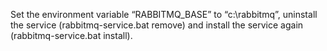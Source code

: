 Set the environment variable “RABBITMQ_BASE” to “c:\rabbitmq”, uninstall the service (rabbitmq-service.bat remove) and install the service again (rabbitmq-service.bat install).